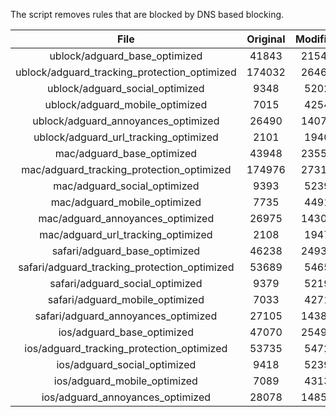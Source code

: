 The script removes rules that are blocked by DNS based blocking.


| File | Original | Modified |
|:----:|:-----:|:-----:|
| ublock/adguard_base_optimized | 41843 | 21547 |
| ublock/adguard_tracking_protection_optimized | 174032 | 26464 |
| ublock/adguard_social_optimized | 9348 | 5202 |
| ublock/adguard_mobile_optimized | 7015 | 4254 |
| ublock/adguard_annoyances_optimized | 26490 | 14070 |
| ublock/adguard_url_tracking_optimized | 2101 | 1940 |
| mac/adguard_base_optimized | 43948 | 23554 |
| mac/adguard_tracking_protection_optimized | 174976 | 27316 |
| mac/adguard_social_optimized | 9393 | 5239 |
| mac/adguard_mobile_optimized | 7735 | 4491 |
| mac/adguard_annoyances_optimized | 26975 | 14307 |
| mac/adguard_url_tracking_optimized | 2108 | 1947 |
| safari/adguard_base_optimized | 46238 | 24939 |
| safari/adguard_tracking_protection_optimized | 53689 | 5465 |
| safari/adguard_social_optimized | 9379 | 5219 |
| safari/adguard_mobile_optimized | 7033 | 4271 |
| safari/adguard_annoyances_optimized | 27105 | 14382 |
| ios/adguard_base_optimized | 47070 | 25494 |
| ios/adguard_tracking_protection_optimized | 53735 | 5472 |
| ios/adguard_social_optimized | 9418 | 5239 |
| ios/adguard_mobile_optimized | 7089 | 4313 |
| ios/adguard_annoyances_optimized | 28078 | 14851 |